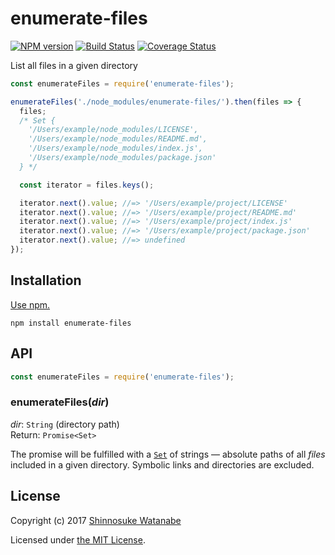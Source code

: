 # enumerate-files

[![NPM version](https://img.shields.io/npm/v/enumerate-files.svg)](https://www.npmjs.com/package/enumerate-files)
[![Build Status](https://travis-ci.org/shinnn/enumerate-files.svg?branch=master)](https://travis-ci.org/shinnn/enumerate-files)
[![Coverage Status](https://img.shields.io/coveralls/shinnn/enumerate-files.svg)](https://coveralls.io/github/shinnn/enumerate-files?branch=master)

List all files in a given directory

```javascript
const enumerateFiles = require('enumerate-files');

enumerateFiles('./node_modules/enumerate-files/').then(files => {
  files;
  /* Set {
    '/Users/example/node_modules/LICENSE',
    '/Users/example/node_modules/README.md',
    '/Users/example/node_modules/index.js',
    '/Users/example/node_modules/package.json'
  } */

  const iterator = files.keys();

  iterator.next().value; //=> '/Users/example/project/LICENSE'
  iterator.next().value; //=> '/Users/example/project/README.md'
  iterator.next().value; //=> '/Users/example/project/index.js'
  iterator.next().value; //=> '/Users/example/project/package.json'
  iterator.next().value; //=> undefined
});
```

## Installation

[Use npm.](https://docs.npmjs.com/cli/install)

```
npm install enumerate-files
```

## API

```javascript
const enumerateFiles = require('enumerate-files');
```

### enumerateFiles(*dir*)

*dir*: `String` (directory path)  
Return: `Promise<Set>`

The promise will be fulfilled with a [`Set`](https://developer.mozilla.org/docs/Web/JavaScript/Reference/Global_Objects/Set) of strings — absolute paths of all *files* included in a given directory. Symbolic links and directories are excluded.

## License

Copyright (c) 2017 [Shinnosuke Watanabe](https://github.com/shinnn)

Licensed under [the MIT License](./LICENSE).
